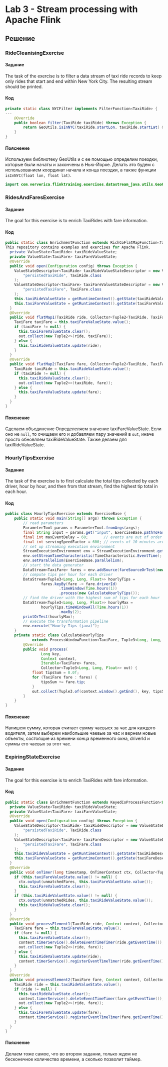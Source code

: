 # Lab 3 - Stream processing with Apache Flink
## Решение
### RideCleanisingExercise
#### Задание
The task of the exercise is to filter a data stream of taxi ride records to keep only rides that start and end within New York City. The resulting stream should be printed.
#### Код
```java
private static class NYCFilter implements FilterFunction<TaxiRide> {
---
    @Override
    public boolean filter(TaxiRide taxiRide) throws Exception {
        return GeoUtils.isInNYC(taxiRide.startLon, taxiRide.startLat) && GeoUtils.isInNYC(taxiRide.endLon, taxiRide.endLat);
    }
}
```
#### Пояснение
Используем библиотеку GeoUtils и с ее помощью определим поездки, которые были начаты и закончены в Нью-Йорке. Делать это будем с использованием координат начала и конца поездки, а также функции ``` isInNYC(float lon, float lat) ```.
```java
import com.ververica.flinktraining.exercises.datastream_java.utils.GeoUtils;
```
### RidesAndFaresExercise
#### Задание
The goal for this exercise is to enrich TaxiRides with fare information.
#### Код
```java
public static class EnrichmentFunction extends RichCoFlatMapFunction<TaxiRide, TaxiFare, Tuple2<TaxiRide, TaxiFare>> {
This repository contains examples and exercises for Apache Flink.
  private ValueState<TaxiRide> taxiRideValueState;
  private ValueState<TaxiFare> taxiFareValueState;
  @Override
  public void open(Configuration config) throws Exception {
    ValueStateDescriptor<TaxiRide> taxiRideValueStateDescriptor = new ValueStateDescriptor<TaxiRide>(
        "persistedTaxiRide", TaxiRide.class
    );
    ValueStateDescriptor<TaxiFare> taxiFareValueStateDescriptor = new ValueStateDescriptor<TaxiFare>(
        "persistedTaxiFare", TaxiFare.class
    );
    this.taxiRideValueState = getRuntimeContext().getState(taxiRideValueStateDescriptor);
    this.taxiFareValueState = getRuntimeContext().getState(taxiFareValueStateDescriptor);
  }
  @Override
  public void flatMap1(TaxiRide ride, Collector<Tuple2<TaxiRide, TaxiFare>> out) throws Exception {
    TaxiFare taxiFare = this.taxiFareValueState.value();
    if (taxiFare != null) {
      this.taxiFareValueState.clear();
      out.collect(new Tuple2<>(ride, taxiFare));
    } else {
      this.taxiRideValueState.update(ride);
    }
  }
  @Override
  public void flatMap2(TaxiFare fare, Collector<Tuple2<TaxiRide, TaxiFare>> out) throws Exception {
    TaxiRide taxiRide = this.taxiRideValueState.value();
    if (taxiRide != null) {
      this.taxiRideValueState.clear();
      out.collect(new Tuple2<>(taxiRide, fare));
    } else {
      this.taxiFareValueState.update(fare);
    }
  }
}
```
#### Пояснение
Сделаем объединение 
Определеляем значение taxiFareValueState. Если оно не ```null```, то очищаем его и добавляем пару значений в ```out```, иначе просто обновляем taxiRideValueState. Также делаем для taxiRideValueState.
### HourlyTipsExerxise
#### Задание
The task of the exercise is to first calculate the total tips collected by each driver, hour by hour, and then from that stream, find the highest tip total in each hour.
#### Код
```java
public class HourlyTipsExercise extends ExerciseBase {
	public static void main(String[] args) throws Exception {
		// read parameters
		ParameterTool params = ParameterTool.fromArgs(args);
		final String input = params.get("input", ExerciseBase.pathToFareData);
		final int maxEventDelay = 60;       // events are out of order by max 60 seconds
		final int servingSpeedFactor = 600; // events of 10 minutes are served in 1 second
		// set up streaming execution environment
		StreamExecutionEnvironment env = StreamExecutionEnvironment.getExecutionEnvironment();
		env.setStreamTimeCharacteristic(TimeCharacteristic.EventTime);
		env.setParallelism(ExerciseBase.parallelism);
		// start the data generator
		DataStream<TaxiFare> fares = env.addSource(fareSourceOrTest(new TaxiFareSource(input, maxEventDelay, servingSpeedFactor)));
		// compute tips per hour for each driver
		DataStream<Tuple3<Long, Long, Float>> hourlyTips =
				fares.keyBy(fare -> fare.driverId)
						.timeWindow(Time.hours(1))
						.process(new CalculateHourlyTips());
		// find the driver with the highest sum of tips for each hour
		DataStream<Tuple3<Long, Long, Float>> hourlyMax =
				hourlyTips.timeWindowAll(Time.hours(1))
						.maxBy(2);
		printOrTest(hourlyMax);
		// execute the transformation pipeline
		env.execute("Hourly Tips (java)");
	}
	private static class CalculateHourlyTips
			extends ProcessWindowFunction<TaxiFare, Tuple3<Long, Long, Float>, Long, TimeWindow> {
		@Override
		public void process(
				Long key,
				Context context,
				Iterable<TaxiFare> fares,
				Collector<Tuple3<Long, Long, Float>> out) {
			float tipsSum = 0.0f;
			for (TaxiFare fare : fares) {
				tipsSum += fare.tip;
			}
			out.collect(Tuple3.of(context.window().getEnd(), key, tipsSum));
		}
	}
}
```
#### Пояснение
Напишем сумму, которая считает сумму чаевыех за час для каждого водителя, затем выберем наибольшие чаевые за час и вернем новые объекты, состоящие из времени конца временного окна, driverId и суммы его чаевых за этот час. 
### ExpiringStateExercise
#### Задание
The goal for this exercise is to enrich TaxiRides with fare information.
#### Код
```java
public static class EnrichmentFunction extends KeyedCoProcessFunction<Long, TaxiRide, TaxiFare, Tuple2<TaxiRide, TaxiFare>> {
  private ValueState<TaxiRide> taxiRideValueState;
  private ValueState<TaxiFare> taxiFareValueState;
  @Override
  public void open(Configuration config) throws Exception {
    ValueStateDescriptor<TaxiRide> taxiRideDescriptor = new ValueStateDescriptor<>(
        "persistedTaxiRide", TaxiRide.class
    );
    ValueStateDescriptor<TaxiFare> taxiFareDescriptor = new ValueStateDescriptor<>(
        "persistedTaxiFare", TaxiFare.class
    );
    this.taxiRideValueState = getRuntimeContext().getState(taxiRideDescriptor);
    this.taxiFareValueState = getRuntimeContext().getState(taxiFareDescriptor);
  }
  @Override
  public void onTimer(long timestamp, OnTimerContext ctx, Collector<Tuple2<TaxiRide, TaxiFare>> out) throws Exception {
    if (this.taxiFareValueState.value() != null) {
      ctx.output(unmatchedFares, this.taxiFareValueState.value());
      this.taxiFareValueState.clear();
    }
    if (this.taxiRideValueState.value() != null) {
      ctx.output(unmatchedRides, this.taxiRideValueState.value());
      this.taxiRideValueState.clear();
    }
  }
  @Override
  public void processElement1(TaxiRide ride, Context context, Collector<Tuple2<TaxiRide, TaxiFare>> out) throws Exception {
    TaxiFare fare = this.taxiFareValueState.value();
    if (fare != null) {
      this.taxiFareValueState.clear();
      context.timerService().deleteEventTimeTimer(ride.getEventTime());
      out.collect(new Tuple2<>(ride, fare));
    } else {
      this.taxiRideValueState.update(ride);
      context.timerService().registerEventTimeTimer(ride.getEventTime());
    }
  }
  @Override
  public void processElement2(TaxiFare fare, Context context, Collector<Tuple2<TaxiRide, TaxiFare>> out) throws Exception {
    TaxiRide ride = this.taxiRideValueState.value();
    if (ride != null) {
      this.taxiRideValueState.clear();
      context.timerService().deleteEventTimeTimer(fare.getEventTime());
      out.collect(new Tuple2<>(ride, fare));
    } else {
      this.taxiFareValueState.update(fare);
      context.timerService().registerEventTimeTimer(fare.getEventTime());
    }
  }
}
```
#### Пояснение
Делаем тоже самое, что во втором задании, только ждем не бесконечное количество времени, а сколько позволит таймер.
